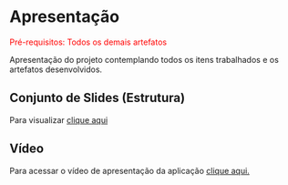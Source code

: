# Apresentação

<span style="color:red">Pré-requisitos: Todos os demais artefatos</span>

Apresentação do projeto contemplando todos os itens trabalhados e os artefatos desenvolvidos.

## Conjunto de Slides (Estrutura)

Para visualizar [clique aqui](https://github.com/ICEI-PUC-Minas-PMV-ADS/pmv-ads-2024-1-e2-proj-int-t5-quem-paga-quanto/blob/main/presentation/Apresenta%C3%A7%C3%A3o%20-%20Quem%20Paga%20Quanto.pdf)
 

## Vídeo
Para acessar o vídeo de apresentação da aplicação [clique aqui.](https://www.youtube.com/watch?v=ktM2sQx56jI)
